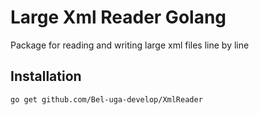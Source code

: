 # Large Xml Reader Golang 
Package for reading and writing large xml files line by line

## Installation
```
go get github.com/Bel-uga-develop/XmlReader
```